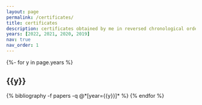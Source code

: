 ```yaml
---
layout: page
permalink: /certificates/
title: certificates
description: certificates obtained by me in reversed chronological order.
years: [2022, 2021, 2020, 2019]
nav: true
nav_order: 1
---
```

<!-- _pages/certificates.md -->
<div class="publications">

{%- for y in page.years %}
  <h2 class="year">{{y}}</h2>
  {% bibliography -f papers -q @*[year={{y}}]* %}
{% endfor %}

</div>
